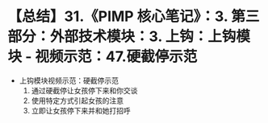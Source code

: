 # 【总结】31.《PIMP 核心笔记》：3. 第三部分：外部技术模块：3. 上钩：上钩模块 - 视频示范：47.硬截停示范

-   上钩模块视频示范：硬截停示范
    1.  通过硬截停让女孩停下来和你交谈
    2.  使用特定方式引起女孩的注意
    3.  立即让女孩停下来并和她打招呼